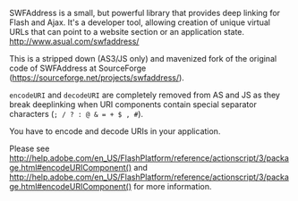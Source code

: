 SWFAddress is a small, but powerful library that provides deep linking for Flash and Ajax. It's a developer tool, allowing creation of unique virtual URLs that can point to a website section or an application state.
http://www.asual.com/swfaddress/

This is a stripped down (AS3/JS only) and mavenized fork of the original code of SWFAddress at SourceForge (https://sourceforge.net/projects/swfaddress/).

`encodeURI` and `decodeURI` are completely removed from AS and JS as they break deeplinking when URI components contain special separator characters (`; / ? : @ & = + $ , #`).

You have to encode and decode URIs in your application.

Please see http://help.adobe.com/en_US/FlashPlatform/reference/actionscript/3/package.html#encodeURIComponent() and http://help.adobe.com/en_US/FlashPlatform/reference/actionscript/3/package.html#encodeURIComponent() for more information.

